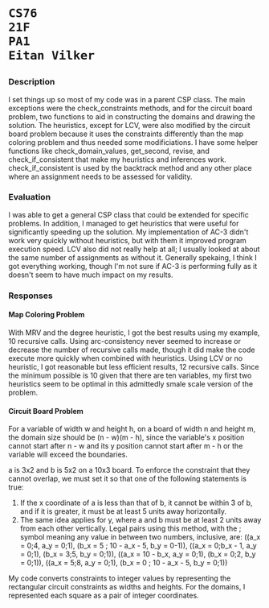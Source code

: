 <h1>

    CS76
    21F
    PA1
    Eitan Vilker

</h1>

### Description
I set things up so most of my code was in a parent CSP class. The main exceptions were the check_constraints methods, and for the circuit board problem, two functions to aid in constructing the domains and drawing the solution. The heuristics, except for LCV, were also modified by the circuit board problem because it uses the constraints differently than the map coloring problem and thus needed some modificiations. I have some helper functions like check_domain_values, get_second, revise, and check_if_consistent that make my heuristics and inferences work. check_if_consistent is used by the backtrack method and any other place where an assignment needs to be assessed for validity.


### Evaluation
I was able to get a general CSP class that could be extended for specific problems. In addition, I managed to get heuristics that were useful for significantly speeding up the solution. My implementation of AC-3 didn't work very quickly without heuristics, but with them it improved program execution speed. LCV also did not really help at all; I usually looked at about the same number of assignments as without it. Generally spekaing, I think I got everything working, though I'm not sure if AC-3 is performing fully as it doesn't seem to have much impact on my results.


### Responses

#### Map Coloring Problem
With MRV and the degree heuristic, I got the best results using my example, 10 recursive calls. Using arc-consistency never seemed to increase or decrease the number of recursive calls made, though it did make the code execute more quickly when combined with heuristics. Using LCV or no heuristic, I got reasonable but less efficient results, 12 recursive calls. Since the minimum possible is 10 given that there are ten variables, my first two heuristics seem to be optimal in this admittedly smale scale version of the problem.

#### Circuit Board Problem
For a variable of width w and height h, on a board of width n and height m, the domain size should be (n - w)(m - h), since the variable's x position cannot start after n - w and its y position cannot start after m - h or the variable will exceed the boundaries.

a is 3x2 and b is 5x2 on a 10x3 board. To enforce the constraint that they cannot overlap, we must set it so that one of the following statements is true:
1. If the x coordinate of a is less than that of b, it cannot be within 3 of b, and if it is greater, it must be at least 5 units away horizontally. 
2. The same idea applies for y, where a and b must be at least 2 units away from each other vertically.
Legal pairs using this method, with the ; symbol meaning any value in between two numbers, inclusive, are: ((a_x = 0;4, a_y = 0;1), (b_x = 5 ; 10 - a_x - 5, b_y = 0-1)), ((a_x = 0;b_x - 1, a_y = 0;1), (b_x = 3;5, b_y = 0;1)), ((a_x = 10 - b_x, a_y = 0;1), (b_x = 0;2, b_y = 0;1)), ((a_x = 5;8, a_y = 0;1), (b_x = 0 ; 10 - a_x - 5, b_y = 0;1))

My code converts constraints to integer values by representing the rectangular circuit constraints as widths and heights. For the domains, I represented each square as a pair of integer coordinates.
